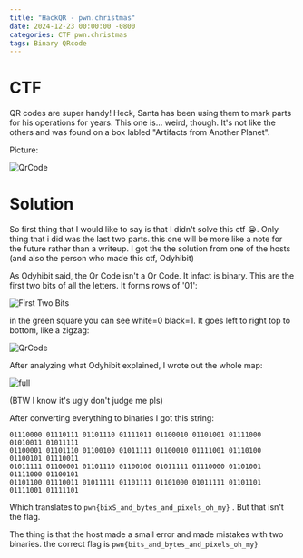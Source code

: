 ```yaml
---
title: "HackQR - pwn.christmas"
date: 2024-12-23 00:00:00 -0800
categories: CTF pwn.christmas
tags: Binary QRcode
---
```



# CTF


QR codes are super handy! Heck, Santa has been using them to mark parts for his operations for years. This one is... weird, though. It's not like the others and was found on a box labled "Artifacts from Another Planet".

Picture:

![QrCode](https://jester-var.github.io/assets/images/hackqr/Hackqr_code.png)


# Solution

So first thing that I would like to say is that I didn't solve this ctf 😭. Only thing that i did was the last two parts. this one will be more like a note for the future rather than a writeup. I got the the solution from one of the hosts (and also the person who made this ctf, Odyhibit)

As Odyhibit said, the Qr Code isn't a Qr Code. It infact is binary. This are the first two bits of all the letters. It forms rows of '01':

![First Two Bits](https://jester-var.github.io/assets/images/hackqr/first_2_bits.png)


in the green square you can see white=0 black=1. It goes left to right top to bottom, like a zigzag:


![QrCode](https://jester-var.github.io/assets/images/hackqr/letter_p.png)

After analyzing what Odyhibit explained, I wrote out the whole map:

![full](https://jester-var.github.io/assets/images/hackqr/full.png)

(BTW I know it's ugly don't judge me pls)

After converting everything to binaries I got this string:

```binary
01110000 01110111 01101110 01111011 01100010 01101001 01111000 01010011 01011111
01100001 01101110 01100100 01011111 01100010 01111001 01110100 01100101 01110011
01011111 01100001 01101110 01100100 01011111 01110000 01101001 01111000 01100101 
01101100 01110011 01011111 01101111 01101000 01011111 01101101 01111001 01111101
```


Which translates to `pwn{bixS_and_bytes_and_pixels_oh_my}` . But that isn't the flag.

The thing is that the host made a small error and made mistakes with two binaries. the correct flag is `pwn{bits_and_bytes_and_pixels_oh_my}`
